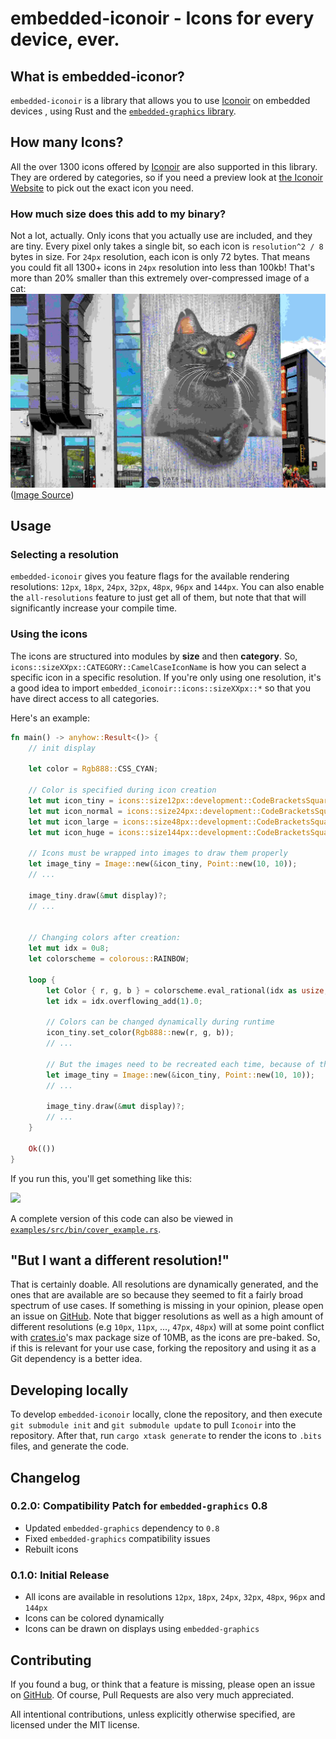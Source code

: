 # embedded-iconoir - Icons for every device, ever.

## What is embedded-iconor?
`embedded-iconoir` is a library that allows you to use [Iconoir](https://github.com/iconoir-icons/iconoir)
on embedded devices , using Rust and the [`embedded-graphics` library](https://github.com/embedded-graphics/embedded-graphics).

## How many Icons?
All the over 1300 icons offered by [Iconoir](https://github.com/iconoir-icons/iconoir) are also supported in this library.
They are ordered by categories, so if you need a preview look at [the Iconoir Website](https://iconoir.com)
to pick out the exact icon you need.

### How much size does this add to my binary?
Not a lot, actually. Only icons that you actually use are included, and they are tiny.
Every pixel only takes a single bit, so each icon is `resolution^2 / 8` bytes in size.
For `24px` resolution, each icon is only 72 bytes. That means you could fit all 1300+ icons in `24px`
resolution into less than 100kb! That's more than 20% smaller than this extremely over-compressed 
image of a cat:
![](./cat-picture-small.jpg)
([Image Source](https://stocksnap.io/photo/street-art-7KZHK83LSQ))

## Usage

### Selecting a resolution

`embedded-iconoir` gives you feature flags for the available rendering resolutions:
`12px`, `18px`, `24px`, `32px`, `48px`, `96px` and `144px`.
You can also enable the `all-resolutions` feature to just get all of them, but note
that that will significantly increase your compile time.

### Using the icons

The icons are structured into modules by **size** and then **category**.
So, `icons::sizeXXpx::CATEGORY::CamelCaseIconName` is how you can select a specific
icon in a specific resolution.
If you're only using one resolution, it's a good idea to import `embedded_iconoir::icons::sizeXXpx::*` so
that you have direct access to all categories.

Here's an example:
```rust
fn main() -> anyhow::Result<()> {
    // init display

    let color = Rgb888::CSS_CYAN;

    // Color is specified during icon creation
    let mut icon_tiny = icons::size12px::development::CodeBracketsSquare::new(color);
    let mut icon_normal = icons::size24px::development::CodeBracketsSquare::new(color);
    let mut icon_large = icons::size48px::development::CodeBracketsSquare::new(color);
    let mut icon_huge = icons::size144px::development::CodeBracketsSquare::new(color);

    // Icons must be wrapped into images to draw them properly
    let image_tiny = Image::new(&icon_tiny, Point::new(10, 10));
    // ...

    image_tiny.draw(&mut display)?;
    // ...


    // Changing colors after creation:
    let mut idx = 0u8;
    let colorscheme = colorous::RAINBOW;

    loop {
        let Color { r, g, b } = colorscheme.eval_rational(idx as usize, u8::MAX as usize);
        let idx = idx.overflowing_add(1).0;

        // Colors can be changed dynamically during runtime
        icon_tiny.set_color(Rgb888::new(r, g, b));
        // ...

        // But the images need to be recreated each time, because of their reference to the icon
        let image_tiny = Image::new(&icon_tiny, Point::new(10, 10));
        // ...

        image_tiny.draw(&mut display)?;
        // ...
    }

    Ok(())
}
```
If you run this, you'll get something like this:

![](./example.gif)

A complete version of this code can also be viewed in 
[`examples/src/bin/cover_example.rs`](https://github.com/Yandrik/embedded-iconoir/blob/main/examples/src/bin/cover_example.rs).


## "But I want a different resolution!"

That is certainly doable. All resolutions are dynamically generated, and the ones that are
available are so because they seemed to fit a fairly broad spectrum of use cases.
If something is missing in your opinion, please open an issue on [GitHub](https://github.com/Yandrik/embedded-iconoir).
Note that bigger resolutions as well as a high amount of different resolutions
(e.g `10px`, `11px`, ..., `47px`, `48px`) will at some point conflict with [crates.io](https://crates.io)'s
max package size of 10MB, as the icons are pre-baked. So, if this is relevant for your use case,
forking the repository and using it as a Git dependency is a better idea.


## Developing locally
To develop `embedded-iconoir` locally, clone the repository, and then execute `git submodule init`
and `git submodule update` to pull `Iconoir` into the repository. After that, run `cargo xtask generate`
to render the icons to `.bits` files, and generate the code.

## Changelog

### 0.2.0: Compatibility Patch for `embedded-graphics` 0.8

- Updated `embedded-graphics` dependency to `0.8`
- Fixed `embedded-graphics` compatibility issues
- Rebuilt icons

### 0.1.0: Initial Release

- All icons are available in resolutions `12px`, `18px`, `24px`, `32px`, `48px`, `96px` and `144px`
- Icons can be colored dynamically
- Icons can be drawn on displays using `embedded-graphics`


## Contributing

If you found a bug, or think that a feature is missing, please open an issue on [GitHub](https://github.com/yandrik/embedded-iconoir).
Of course, Pull Requests are also very much appreciated.

All intentional contributions, unless explicitly otherwise specified, are licensed under the MIT license.
